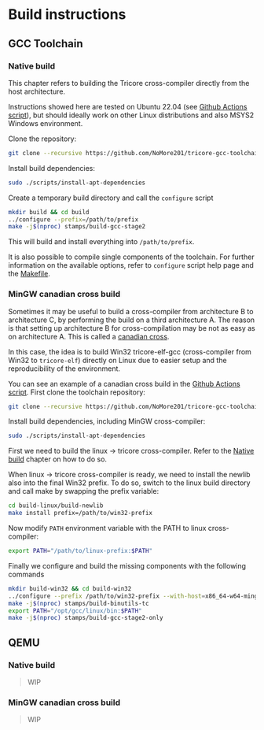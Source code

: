 # Build instructions

## GCC Toolchain

### Native build

This chapter refers to building the Tricore cross-compiler directly from the
host architecture.

Instructions showed here are tested on Ubuntu 22.04 (see
[Github Actions script](https://github.com/NoMore201/tricore-gcc-toolchain/blob/main/.github/workflows/build.yml)), but should ideally
work on other Linux distributions and also MSYS2 Windows environment.

Clone the repository:

```sh
git clone --recursive https://github.com/NoMore201/tricore-gcc-toolchain
```

Install build dependencies:

```sh
sudo ./scripts/install-apt-dependencies
```

Create a temporary build directory and call the `configure` script

```sh
mkdir build && cd build
../configure --prefix=/path/to/prefix
make -j$(nproc) stamps/build-gcc-stage2
```

This will build and install everything into `/path/to/prefix`.

It is also possible to compile single components of the toolchain. For further information on the available options, refer to `configure` script help page and
the [Makefile](https://github.com/NoMore201/tricore-gcc-toolchain/blob/main/Makefile.in).

### MinGW canadian cross build

Sometimes it may be useful to build a cross-compiler from architecture B to architecture C, by performing the build on a third architecture A. The reason
is that setting up architecture B for cross-compilation may be not as easy as
on architecture A. This is called a 
[canadian cross](https://en.wikipedia.org/wiki/Cross_compiler#Canadian_Cross).

In this case, the idea is to build Win32 tricore-elf-gcc (cross-compiler from
Win32 to `tricore-elf`) directly on Linux due to easier setup and the 
reproducibility of the environment.

You can see an example of a canadian cross build in the
[Github Actions script](https://github.com/NoMore201/tricore-gcc-toolchain/blob/main/.github/workflows/build.yml). First clone the
toolchain repository:

```sh
git clone --recursive https://github.com/NoMore201/tricore-gcc-toolchain
```

Install build dependencies, including MinGW cross-compiler:

```sh
sudo ./scripts/install-apt-dependencies
```

First we need to build the linux -> tricore cross-compiler. Refer to the
[Native build](#native-build) chapter on how to do so.

When linux -> tricore cross-compiler is ready, we need to install the newlib
also into the final Win32 prefix. To do so, switch to the linux build directory
and call make by swapping the prefix variable:

```sh
cd build-linux/build-newlib
make install prefix=/path/to/win32-prefix
```

Now modify `PATH` environment variable with the PATH to linux cross-compiler:

```sh
export PATH="/path/to/linux-prefix:$PATH"
```

Finally we configure and build the missing components with the following
commands

```sh
mkdir build-win32 && cd build-win32
../configure --prefix /path/to/win32-prefix --with-host=x86_64-w64-mingw32
make -j$(nproc) stamps/build-binutils-tc
export PATH="/opt/gcc/linux/bin:$PATH"
make -j$(nproc) stamps/build-gcc-stage2-only
```

## QEMU

### Native build

> WIP

### MinGW canadian cross build

> WIP